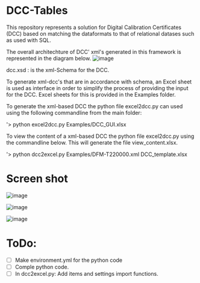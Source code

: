 # DCC-Tables

This repository represents a solution for Digital Calibration Certificates (DCC) based on matching the dataformats to that of relational datases such as used with SQL.  

The overall architechture of DCC' xml's generated in this framework is represented in the diagram below.
![image](https://github.com/TC-IM-1448/DCC-Tables/assets/123001590/71f3c4dd-6516-4710-9e6e-8b8e77f4d8f6)


dcc.xsd : is the xml-Schema for the DCC.  

To generate xml-dcc's that are in accordance with schema, an Excel sheet is used as interface in order to simplify the process of providing the input for the DCC. Excel sheets for this is provided in the Examples folder. 

To generate the xml-based DCC the python file excel2dcc.py can used using the following commandline from the main folder:

'> python excel2dcc.py Examples/DCC_GUI.xlsx


To view the content of a xml-based DCC the python file excel2dcc.py using the commandline below. This will generate the file view_content.xlsx. 

'> python dcc2excel.py Examples/DFM-T220000.xml DCC_template.xlsx 

# Screen shot

![image](https://github.com/TC-IM-1448/DCC-Tables/assets/123001590/25861559-a820-412f-9e90-73f2b591674a)

![image](https://github.com/TC-IM-1448/DCC-Tables/assets/123001590/108218d7-7ca2-4340-9f8b-c98ed45766ef)

![image](https://github.com/TC-IM-1448/DCC-Tables/assets/123001590/8ca06471-30eb-4e59-b5bd-9d33c325e9b6)


# ToDo:
- [ ] Make environment.yml for the python code
- [ ] Comple python code. 
- [ ] In dcc2excel.py: Add items and settings import functions.
